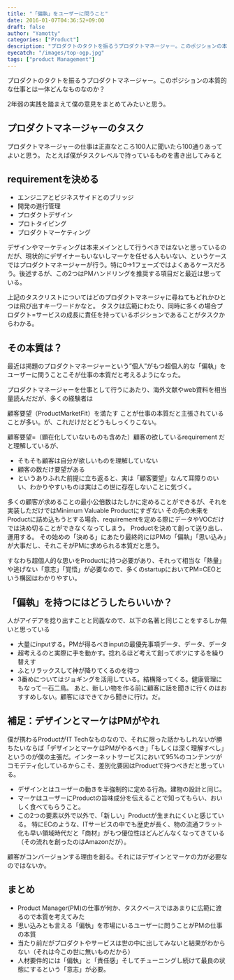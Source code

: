 ```yaml
---
title: "「偏執」をユーザーに問うこと"
date: 2016-01-07T04:36:52+09:00
draft: false
author: "Yamotty"
categories: ["Product"]
description: "プロダクトのタクトを振るうプロダクトマネージャー。このポジションの本質的な仕事とは一体どんなものなのか？"
eyecatch: "/images/top-ogp.jpg"
tags: ["product Management"]
---
```


プロダクトのタクトを振るうプロダクトマネージャー。このポジションの本質的な仕事とは一体どんなものなのか？
<!--more-->
2年弱の実践を踏まえて僕の意見をまとめてみたいと思う。

## プロダクトマネージャーのタスク
プロダクトマネージャーの仕事は正直なところ100人に聞いたら100通りあってよいと思う。 たとえば僕がタスクレベルで持っているものを書き出してみると

## requirementを決める
- エンジニアとビジネスサイドとのブリッジ
- 開発の進行管理
- プロダクトデザイン
- プロトタイピング
- プロダクトマーケティング

デザインやマーケティングは本来メインとして行うべきではないと思っているのだが、現状的にデザイナーもいないしマーケを任せる人もいない、というケースではプロダクトマネージャーが行う。特に0→1フェーズではよくあるケースだろう。後述するが、この2つはPMハンドリングを推奨する項目だと最近は思っている。

上記のタスクリストについてはどのプロダクトマネージャに尋ねてもどれかひとつは飛び出すキーワードかなと。 タスクは広範にわたり、同時に多くの場合プロダクト=サービスの成長に責任を持っているポジションであることがタスクからわかる。

## その本質は？
最近は掲題のプロダクトマネージャーという”個人”がもつ超個人的な「偏執」をユーザーに問うことこそが仕事の本質だと考えるようになった。

プロダクトマネージャーを仕事として行うにあたり、海外文献やweb資料を相当量読んだだが、多くの経験者は

顧客要望（ProductMarketFit）を満たす
ことが仕事の本質だと主張されていることが多い。が、これだけだとどうもしっくりこない。

顧客要望=（顕在化していないものも含めた）顧客の欲しているrequirement
だと理解しているが、

- そもそも顧客は自分が欲しいものを理解していない
- 顧客の数だけ要望がある
- というありふれた前提に立ち返ると、実は「顧客要望」なんて耳障りのいい、わかりやすいものは実はこの世に存在しないことに気づく。

多くの顧客が求めることの最小公倍数はたしかに定めることができるが、それを実装しただけではMinimum Valuable Productにすぎない
その先の未来をProductに詰め込もうとする場合、requirementを定める際にデータやVOCだけでは決め切ることができなくなってしまう。
Productを決めて創って送り出し、運用する。 その始めの「決める」にあたり最終的にはPMの「偏執」「思い込み」が大事だし、それこそがPMに求められる本質だと思う。

すなわち超個人的な思いをProductに持つ必要があり、それって相当な「熱量」や逃げない「意志」「覚悟」が必要なので、多くのstartupにおいてPM=CEOという構図はわかりやすい。

## 「偏執」を持つにはどうしたらいいか？
人がアイデアを捻り出すことと同義なので、以下の名著と同じことをするしか無いと思っている

- 大量にinputする。PMが得るべきinputの最優先事項データ、データ、データ
- 超考えるのと実際に手を動かす。捻れるほど考えて創ってボツにするを繰り替えす
- ふとリラックスして神が降りてくるのを待つ
- 3番めについてはジョギングを活用している。結構降ってくる。健康管理にもなって一石二鳥。 あと、新しい物を作る前に顧客に話を聞きに行くのはおすすめしない。顧客にはできてから聞きに行け。だ。

## 補足：デザインとマーケはPMがやれ
僕が携わるProductがIT Techなものなので、それに限った話かもしれないが勝ちたいならば「デザインとマーケはPMがやるべき」「もしくは深く理解すべし」というのが僕の主張だ。インターネットサービスにおいて95%のコンテンツがコモデティ化しているからこそ、差別化要因はProductで持つべきだと思っている。

- デザインとはユーザーの動きを半強制的に定める行為。建物の設計と同じ。
- マーケはユーザーにProductの旨味成分を伝えることで知ってもらい、おいしく食べてもらうこと。
- この2つの要素以外で以外で、「新しい」Productが生まれにくいと感じている。 特にECのような、ITサービスの中でも歴史が長く、物の流通フラット化も早い領域時代だと「商材」がもつ優位性はどんどんなくなってきている （その流れを創ったのはAmazonだが）。

顧客がコンバージョンする理由を創る。それにはデザインとマーケの力が必要なのではないか。

## まとめ
- Product Manager(PM)の仕事が何か、タスクベースではあまりに広範に渡るので本質を考えてみた
- 思い込みとも言える「偏執」を市場にいるユーザーに問うことがPMの仕事の本質
- 当たり前だがプロダクトやサービスは世の中に出してみないと結果がわからない（それは今この世に無いものだから）
- 人材要件的には「偏執」と「責任感」そしてチューニングし続けて最良の状態にするという「意志」が必要。
